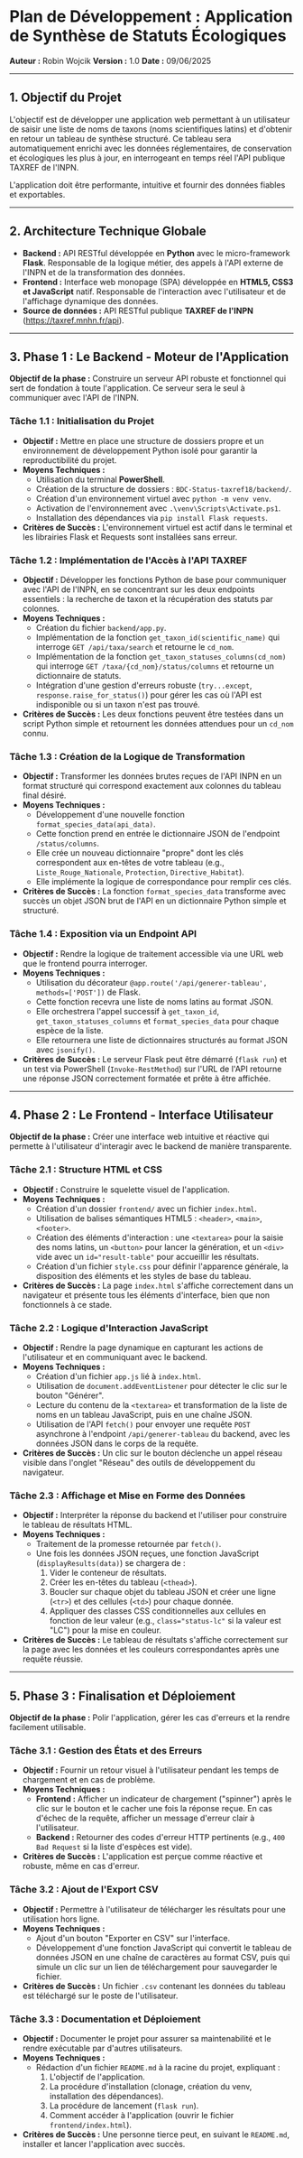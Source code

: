 # Plan de Développement : Application de Synthèse de Statuts Écologiques

**Auteur :** Robin Wojcik
**Version :** 1.0
**Date :** 09/06/2025

---

## 1. Objectif du Projet

L'objectif est de développer une application web permettant à un utilisateur de saisir une liste de noms de taxons (noms scientifiques latins) et d'obtenir en retour un tableau de synthèse structuré. Ce tableau sera automatiquement enrichi avec les données réglementaires, de conservation et écologiques les plus à jour, en interrogeant en temps réel l'API publique TAXREF de l'INPN.

L'application doit être performante, intuitive et fournir des données fiables et exportables.

---

## 2. Architecture Technique Globale

* **Backend :** API RESTful développée en **Python** avec le micro-framework **Flask**. Responsable de la logique métier, des appels à l'API externe de l'INPN et de la transformation des données.
* **Frontend :** Interface web monopage (SPA) développée en **HTML5, CSS3 et JavaScript** natif. Responsable de l'interaction avec l'utilisateur et de l'affichage dynamique des données.
* **Source de données :** API RESTful publique **TAXREF de l'INPN** (https://taxref.mnhn.fr/api).

---

## 3. Phase 1 : Le Backend - Moteur de l'Application

**Objectif de la phase :** Construire un serveur API robuste et fonctionnel qui sert de fondation à toute l'application. Ce serveur sera le seul à communiquer avec l'API de l'INPN.

### Tâche 1.1 : Initialisation du Projet

* **Objectif :** Mettre en place une structure de dossiers propre et un environnement de développement Python isolé pour garantir la reproductibilité du projet.
* **Moyens Techniques :**
    * Utilisation du terminal **PowerShell**.
    * Création de la structure de dossiers : `BDC-Status-taxref18/backend/`.
    * Création d'un environnement virtuel avec `python -m venv venv`.
    * Activation de l'environnement avec `.\venv\Scripts\Activate.ps1`.
    * Installation des dépendances via `pip install Flask requests`.
* **Critères de Succès :** L'environnement virtuel est actif dans le terminal et les librairies Flask et Requests sont installées sans erreur.

### Tâche 1.2 : Implémentation de l'Accès à l'API TAXREF

* **Objectif :** Développer les fonctions Python de base pour communiquer avec l'API de l'INPN, en se concentrant sur les deux endpoints essentiels : la recherche de taxon et la récupération des statuts par colonnes.
* **Moyens Techniques :**
    * Création du fichier `backend/app.py`.
    * Implémentation de la fonction `get_taxon_id(scientific_name)` qui interroge `GET /api/taxa/search` et retourne le `cd_nom`.
    * Implémentation de la fonction `get_taxon_statuses_columns(cd_nom)` qui interroge `GET /taxa/{cd_nom}/status/columns` et retourne un dictionnaire de statuts.
    * Intégration d'une gestion d'erreurs robuste (`try...except`, `response.raise_for_status()`) pour gérer les cas où l'API est indisponible ou si un taxon n'est pas trouvé.
* **Critères de Succès :** Les deux fonctions peuvent être testées dans un script Python simple et retournent les données attendues pour un `cd_nom` connu.

### Tâche 1.3 : Création de la Logique de Transformation

* **Objectif :** Transformer les données brutes reçues de l'API INPN en un format structuré qui correspond exactement aux colonnes du tableau final désiré.
* **Moyens Techniques :**
    * Développement d'une nouvelle fonction `format_species_data(api_data)`.
    * Cette fonction prend en entrée le dictionnaire JSON de l'endpoint `/status/columns`.
    * Elle crée un nouveau dictionnaire "propre" dont les clés correspondent aux en-têtes de votre tableau (e.g., `Liste_Rouge_Nationale`, `Protection`, `Directive_Habitat`).
    * Elle implémente la logique de correspondance pour remplir ces clés.
* **Critères de Succès :** La fonction `format_species_data` transforme avec succès un objet JSON brut de l'API en un dictionnaire Python simple et structuré.

### Tâche 1.4 : Exposition via un Endpoint API

* **Objectif :** Rendre la logique de traitement accessible via une URL web que le frontend pourra interroger.
* **Moyens Techniques :**
    * Utilisation du décorateur `@app.route('/api/generer-tableau', methods=['POST'])` de Flask.
    * Cette fonction recevra une liste de noms latins au format JSON.
    * Elle orchestrera l'appel successif à `get_taxon_id`, `get_taxon_statuses_columns` et `format_species_data` pour chaque espèce de la liste.
    * Elle retournera une liste de dictionnaires structurés au format JSON avec `jsonify()`.
* **Critères de Succès :** Le serveur Flask peut être démarré (`flask run`) et un test via PowerShell (`Invoke-RestMethod`) sur l'URL de l'API retourne une réponse JSON correctement formatée et prête à être affichée.

---

## 4. Phase 2 : Le Frontend - Interface Utilisateur

**Objectif de la phase :** Créer une interface web intuitive et réactive qui permette à l'utilisateur d'interagir avec le backend de manière transparente.

### Tâche 2.1 : Structure HTML et CSS

* **Objectif :** Construire le squelette visuel de l'application.
* **Moyens Techniques :**
    * Création d'un dossier `frontend/` avec un fichier `index.html`.
    * Utilisation de balises sémantiques HTML5 : `<header>`, `<main>`, `<footer>`.
    * Création des éléments d'interaction : une `<textarea>` pour la saisie des noms latins, un `<button>` pour lancer la génération, et un `<div>` vide avec un `id="result-table"` pour accueillir les résultats.
    * Création d'un fichier `style.css` pour définir l'apparence générale, la disposition des éléments et les styles de base du tableau.
* **Critères de Succès :** La page `index.html` s'affiche correctement dans un navigateur et présente tous les éléments d'interface, bien que non fonctionnels à ce stade.

### Tâche 2.2 : Logique d'Interaction JavaScript

* **Objectif :** Rendre la page dynamique en capturant les actions de l'utilisateur et en communiquant avec le backend.
* **Moyens Techniques :**
    * Création d'un fichier `app.js` lié à `index.html`.
    * Utilisation de `document.addEventListener` pour détecter le clic sur le bouton "Générer".
    * Lecture du contenu de la `<textarea>` et transformation de la liste de noms en un tableau JavaScript, puis en une chaîne JSON.
    * Utilisation de l'API `fetch()` pour envoyer une requête `POST` asynchrone à l'endpoint `/api/generer-tableau` du backend, avec les données JSON dans le corps de la requête.
* **Critères de Succès :** Un clic sur le bouton déclenche un appel réseau visible dans l'onglet "Réseau" des outils de développement du navigateur.

### Tâche 2.3 : Affichage et Mise en Forme des Données

* **Objectif :** Interpréter la réponse du backend et l'utiliser pour construire le tableau de résultats HTML.
* **Moyens Techniques :**
    * Traitement de la promesse retournée par `fetch()`.
    * Une fois les données JSON reçues, une fonction JavaScript (`displayResults(data)`) se chargera de :
        1.  Vider le conteneur de résultats.
        2.  Créer les en-têtes du tableau (`<thead>`).
        3.  Boucler sur chaque objet du tableau JSON et créer une ligne (`<tr>`) et des cellules (`<td>`) pour chaque donnée.
        4.  Appliquer des classes CSS conditionnelles aux cellules en fonction de leur valeur (e.g., `class="status-lc"` si la valeur est "LC") pour la mise en couleur.
* **Critères de Succès :** Le tableau de résultats s'affiche correctement sur la page avec les données et les couleurs correspondantes après une requête réussie.

---

## 5. Phase 3 : Finalisation et Déploiement

**Objectif de la phase :** Polir l'application, gérer les cas d'erreurs et la rendre facilement utilisable.

### Tâche 3.1 : Gestion des États et des Erreurs

* **Objectif :** Fournir un retour visuel à l'utilisateur pendant les temps de chargement et en cas de problème.
* **Moyens Techniques :**
    * **Frontend :** Afficher un indicateur de chargement ("spinner") après le clic sur le bouton et le cacher une fois la réponse reçue. En cas d'échec de la requête, afficher un message d'erreur clair à l'utilisateur.
    * **Backend :** Retourner des codes d'erreur HTTP pertinents (e.g., `400 Bad Request` si la liste d'espèces est vide).
* **Critères de Succès :** L'application est perçue comme réactive et robuste, même en cas d'erreur.

### Tâche 3.2 : Ajout de l'Export CSV

* **Objectif :** Permettre à l'utilisateur de télécharger les résultats pour une utilisation hors ligne.
* **Moyens Techniques :**
    * Ajout d'un bouton "Exporter en CSV" sur l'interface.
    * Développement d'une fonction JavaScript qui convertit le tableau de données JSON en une chaîne de caractères au format CSV, puis qui simule un clic sur un lien de téléchargement pour sauvegarder le fichier.
* **Critères de Succès :** Un fichier `.csv` contenant les données du tableau est téléchargé sur le poste de l'utilisateur.

### Tâche 3.3 : Documentation et Déploiement

* **Objectif :** Documenter le projet pour assurer sa maintenabilité et le rendre exécutable par d'autres utilisateurs.
* **Moyens Techniques :**
    * Rédaction d'un fichier `README.md` à la racine du projet, expliquant :
        1.  L'objectif de l'application.
        2.  La procédure d'installation (clonage, création du venv, installation des dépendances).
        3.  La procédure de lancement (`flask run`).
        4.  Comment accéder à l'application (ouvrir le fichier `frontend/index.html`).
* **Critères de Succès :** Une personne tierce peut, en suivant le `README.md`, installer et lancer l'application avec succès.
